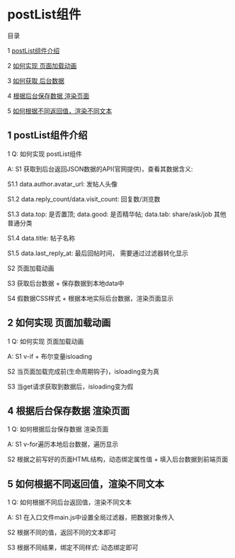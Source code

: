 ﻿# postList组件

目录

1 [postList组件介绍](#1)

2 [如何实现 页面加载动画](#2)

3 [如何获取 后台数据](#3)

4 [根据后台保存数据 渲染页面](#4)

5 [如何根据不同返回值，渲染不同文本](#5)



## <span id="1"> 1 postList组件介绍 </span>

1 Q: 如何实现 postList组件

A: S1 获取到后台返回JSON数据的API(官网提供)，查看其数据含义:

S1.1 data.author.avatar_url: 发帖人头像

S1.2 data.reply_count/data.visit_count:  回复数/浏览数

S1.3 data.top: 是否置顶;   data.good: 是否精华帖;   data.tab: share/ask/job 其他普通分类

S1.4 data.title: 帖子名称

S1.5 data.last_reply_at: 最后回帖时间， 需要通过过滤器转化显示


S2 页面加载动画

S3 获取后台数据 + 保存数据到本地data中

S4 假数据CSS样式 + 根据本地实际后台数据，渲染页面显示



## <span id="2"> 2 如何实现 页面加载动画 </span>

1 Q: 如何实现 页面加载动画

A: S1 v-if + 布尔变量isloading

S2 当页面加载完成前(生命周期钩子)，isloading变为真

S3 当get请求获取到数据后，isloading变为假




## <span id="4"> 4 根据后台保存数据 渲染页面 </span>

1 Q: 如何根据后台保存数据 渲染页面

A: S1 v-for遍历本地后台数据，遍历显示

S2 根据之前写好的页面HTML结构，动态绑定属性值 + 填入后台数据到前端页面


## <span id="5"> 5 如何根据不同返回值，渲染不同文本 </span>

1 Q: 如何根据不同后台返回值，渲染不同文本

A: S1 在入口文件main.js中设置全局过滤器，把数据对象传入

S2 根据不同的值，返回不同的文本即可

S3 根据不同结果，绑定不同样式: 动态绑定即可
